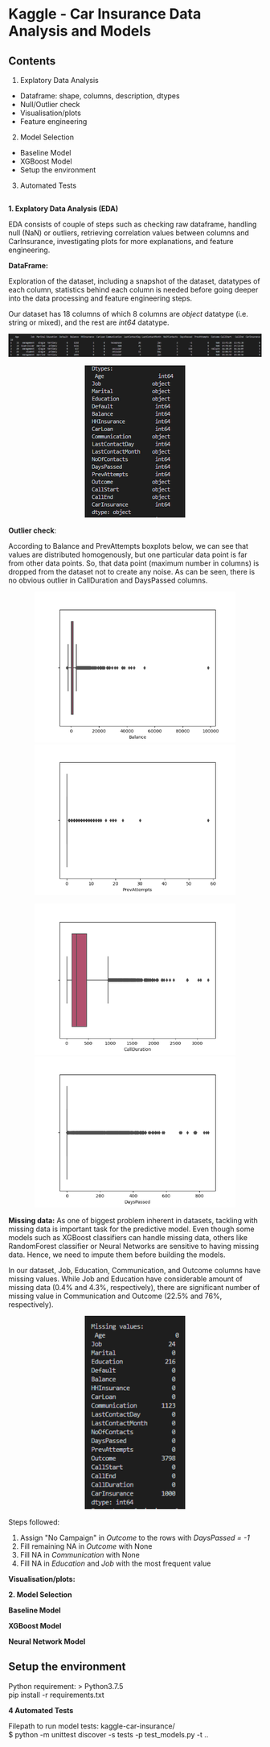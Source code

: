 # Kaggle - Car Insurance Data Analysis and Models



## Contents
1. Explatory Data Analysis
- Dataframe: shape, columns, description, dtypes 
- Null/Outlier check 
- Visualisation/plots
- Feature engineering
2. Model Selection
- Baseline Model
- XGBoost Model
- Setup the environment
3. Automated Tests
##

**1. Explatory Data Analysis (EDA)**

EDA consists of couple of steps such as checking raw dataframe, handling null (NaN) or outliers, retrieving correlation values between columns and CarInsurance, investigating plots for more explanations, and feature engineering. 

**DataFrame:**

Exploration of the dataset, including a snapshot of the dataset, datatypes of each column, statistics behind each column is needed before going deeper into the data processing and feature engineering steps. 

Our dataset has 18 columns of which 8 columns are *object* datatype (i.e. string or mixed), and the rest are *int64* datatype. 

<p align="center">
    <img src="visuals/dataframe_head.png">
</p>

<p align="center">
    <img src="/visuals/dtypes_per_column.png" width=200>
</p>


**Outlier check**:

According to Balance and PrevAttempts boxplots below, we can see that values are distributed homogenously, but one particular data point is far from other data points. So, that data point (maximum number in columns) is dropped from the dataset not to create any noise. As can be seen, there is no obvious outlier in CallDuration and DaysPassed columns. 

<p align="center">
    <img src="/visuals/balance_boxplot.png" width=400>
    <img src="/visuals/prev_attempts_boxplot.png" width=400>
</p>

<p align="center">
    <img src="/visuals/call_duration_boxplot.png" width=400>
    <img src="/visuals/days_passed_boxplot.png" width=400>
</p>

**Missing data:**
As one of biggest problem inherent in datasets, tackling with missing data is important task for the predictive model. Even though some models such as XGBoost classifiers can handle missing data, others like RandomForest classifier or Neural Networks are sensitive to having missing data. Hence, we need to impute them before building the models. 

In our dataset, Job, Education, Communication, and Outcome columns have missing values. While Job and Education have considerable amount of missing data (0.4% and 4.3%, respectively), there are significant number of missing value in Communication and Outcome (22.5% and 76%, respectively).

<p align="center">
    <img src="/visuals/missing_data_per_column.png" width=200>
</p>

Steps followed:
1. Assign "No Campaign" in *Outcome* to the rows with *DaysPassed = -1*
2. Fill remaining NA in *Outcome* with None
3. Fill NA in *Communication* with None
4. Fill NA in *Education* and *Job* with the most frequent value 

**Visualisation/plots:**




**2. Model Selection**

**Baseline Model**


**XGBoost Model**

**Neural Network Model**


## Setup the environment

Python requirement: > Python3.7.5
<br>pip install -r requirements.txt

**4 Automated Tests**


Filepath to run model tests: kaggle-car-insurance/
<br>$ python -m unittest discover -s tests -p test_models.py -t ..
